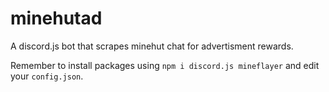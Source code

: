 # minehutad
A discord.js bot that scrapes minehut chat for advertisment rewards.

Remember to install packages using `npm i discord.js mineflayer` and edit your `config.json`.
